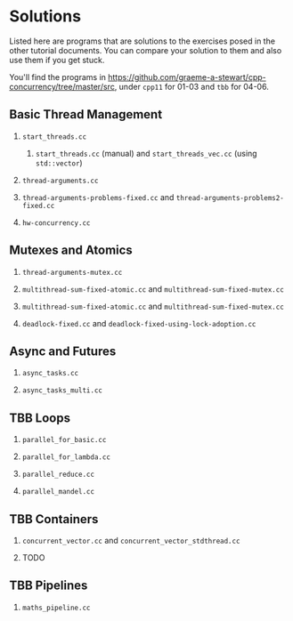 Solutions
=

Listed here are programs that are solutions to the exercises posed in
the other tutorial documents. You can compare your solution to them
and also use them if you get stuck.

You'll find the programs in
https://github.com/graeme-a-stewart/cpp-concurrency/tree/master/src,
under `cpp11` for 01-03 and `tbb` for 04-06.

Basic Thread Management
-

1. `start_threads.cc`
    1. `start_threads.cc` (manual) and `start_threads_vec.cc` (using
       `std::vector`)

1. `thread-arguments.cc`

1. `thread-arguments-problems-fixed.cc` and
   `thread-arguments-problems2-fixed.cc`

1. `hw-concurrency.cc`


Mutexes and Atomics
-

1. `thread-arguments-mutex.cc`

2. `multithread-sum-fixed-atomic.cc` and 
   `multithread-sum-fixed-mutex.cc`

3. `multithread-sum-fixed-atomic.cc` and 
   `multithread-sum-fixed-mutex.cc`

4. `deadlock-fixed.cc` and
   `deadlock-fixed-using-lock-adoption.cc`

Async and Futures
-

1. `async_tasks.cc`

1. `async_tasks_multi.cc`


TBB Loops
-

1. `parallel_for_basic.cc`

1. `parallel_for_lambda.cc`

1. `parallel_reduce.cc`

1. `parallel_mandel.cc`


TBB Containers
-

1. `concurrent_vector.cc` and `concurrent_vector_stdthread.cc`

1. TODO

TBB Pipelines
-

1. `maths_pipeline.cc`

